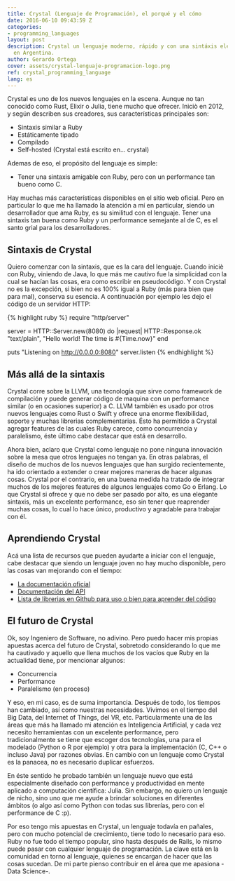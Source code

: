```yaml
---
title: Crystal (Lenguaje de Programación), el porqué y el cómo
date: 2016-06-10 09:43:59 Z
categories:
- programming_languages
layout: post
description: Crystal un lenguaje moderno, rápido y con una sintáxis elegante creado
  en Argentina.
author: Gerardo Ortega
cover: assets/crystal-lenguaje-programacion-logo.png
ref: crystal_programming_language
lang: es
---
```


Crystal es uno de los nuevos lenguajes en la escena. Aunque no tan conocido como Rust, Elixir o Julia, tiene mucho que ofrecer. Iniciò en 2012, y según describen sus creadores, sus características principales son:

- Sintaxis similar a Ruby
- Estáticamente tipado 
- Compilado
- Self-hosted (Crystal está escrito en… crystal)

Ademas de eso, el propósito del lenguaje es simple:

- Tener una sintaxis amigable con Ruby, pero con un performance tan bueno como C.

Hay muchas más características disponibles en el sitio web oficial. Pero en particular lo que me ha llamado la atención a mí en particular, siendo un desarrollador que ama Ruby, es su similitud con el lenguaje. Tener una sintaxis tan buena como Ruby y un performance semejante al de C, es el santo grial para los desarrolladores.

## Sintaxis de Crystal

Quiero comenzar con la sintaxis, que es la cara del lenguaje. Cuando iniciè con Ruby, viniendo de Java, lo que más me cautivo fue la simplicidad con la cual se hacían las cosas, era como escribir en pseudocódigo. Y con Crystal no es la excepción, si bien no es 100% igual a Ruby (más para bien que para mal), conserva su esencia. A continuación por ejemplo les dejo el código de un servidor HTTP:

{% highlight ruby %}
require "http/server"

server = HTTP::Server.new(8080) do |request|
  HTTP::Response.ok "text/plain", "Hello world! The time is #{Time.now}"
end

puts "Listening on http://0.0.0.0:8080"
server.listen
{% endhighlight %}

## Más allá de la sintaxis 

Crystal corre sobre la LLVM, una tecnología que sirve como framework de compilación y puede generar código de maquina con un performance similar (o en ocasiones superior) a C. LLVM también es usado por otros nuevos lenguajes como Rust o Swift y ofrece una enorme flexibilidad, soporte y muchas librerias complementarias. Ésto ha permitido a Crystal agregar features de las cuales Ruby carece, como concurrencia y paralelismo, éste último cabe destacar que está en desarrollo.

Ahora bien, aclaro que Crystal como lenguaje no pone ninguna innovación sobre la mesa que otros lenguajes no tengan ya. En otras palabras, el diseño de muchos de los nuevos lenguajes que han surgido recientemente, ha ido orientado a extender o crear mejores maneras de hacer algunas cosas. Crystal por el contrario, en una buena medida ha tratado de integrar muchos de los mejores features de algunos lenguajes como Go o Erlang. Lo que Crystal si ofrece y que no debe ser pasado por alto, es una elegante sintaxis, más un excelente performance, eso sin tener que reaprender muchas cosas, lo cual lo hace único, productivo y agradable para trabajar con él.

## Aprendiendo Crystal

Acá una lista de recursos que pueden ayudarte a iniciar con el lenguaje, cabe destacar que siendo un lenguaje joven no hay mucho disponible, pero las cosas van mejorando con el tiempo:

- [La documentación oficial](http://crystal-lang.org/docs/)
- [Documentación del API](http://crystal-lang.org/api/)
- [Lista de librerias en Github para uso o bien para aprender del código](https://github.com/veelenga/awesome-crystal)

## El futuro de Crystal

Ok, soy Ingeniero de Software, no adivino. Pero puedo hacer mis propias apuestas acerca del futuro de Crystal, sobretodo considerando lo que me ha cautivado y aquello que llena muchos de los vacíos que Ruby en la actualidad tiene, por mencionar algunos:

- Concurrencia
- Performance
- Paralelismo (en proceso)

Y eso, en mi caso, es de suma importancia. Después de todo, los tiempos han cambiado, así como nuestras necesidades. Vivimos en el tiempo del Big Data, del Internet of Things, del VR, etc. Particularmente una de las áreas que más ha llamado mi atención es Inteligencia Artificial, y cada vez necesito herramientas con un excelente performance, pero tradicionalmente se tiene que escoger dos tecnologías, una para el modelado (Python o R por ejemplo) y otra para la implementación (C, C++ o incluso Java) por razones obvias. En cambio con un lenguaje como Crystal es la panacea, no es necesario duplicar esfuerzos.

En éste sentido he probado también un lenguaje nuevo que está especialmente diseñado con performance y productividad en mente aplicado a computación científica: Julia. Sin embargo, no quiero un lenguaje de nicho, sino uno que me ayude a brindar soluciones en diferentes ámbitos (o algo así como Python con todas sus librerías, pero con el performance de C :p).

Por eso tengo mis apuestas en Crystal, un lenguaje todavía en pañales, pero con mucho potencial de crecimiento, tiene todo lo necesario para eso. Ruby no fue todo el tiempo popular, sino hasta después de Rails, lo mismo puede pasar con cualquier lenguaje de programación. La clave está en la comunidad en torno al lenguaje, quienes se encargan de hacer que las cosas sucedan. De mi parte pienso contribuir en el área que me apasiona -Data Science-.


